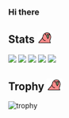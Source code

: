 ### Hi there

<!--
**daisuke-tanabe/daisuke-tanabe** is a ✨ _special_ ✨ repository because its `README.md` (this file) appears on your GitHub profile.

Here are some ideas to get you started:

- 🔭 I’m currently working on ...
- 🌱 I’m currently learning ...
- 👯 I’m looking to collaborate on ...
- 🤔 I’m looking for help with ...
- 💬 Ask me about ...
- 📫 How to reach me: ...
- 😄 Pronouns: ...
- ⚡ Fun fact: ...
-->

## Stats <img src="https://github.com/daisuke-tanabe/daisuke-tanabe/blob/main/rainbow-bird-dancing.gif" width="32" alt="" />
![](http://github-profile-summary-cards.vercel.app/api/cards/profile-details?username=daisuke-tanabe&theme=github)
![](http://github-profile-summary-cards.vercel.app/api/cards/repos-per-language?username=daisuke-tanabe&theme=github)
![](http://github-profile-summary-cards.vercel.app/api/cards/most-commit-language?username=daisuke-tanabe&theme=github)
![](http://github-profile-summary-cards.vercel.app/api/cards/stats?username=daisuke-tanabe&theme=github)
![](http://github-profile-summary-cards.vercel.app/api/cards/productive-time?username=daisuke-tanabe&theme=github&utcOffset=9)

## Trophy <img src="https://github.com/daisuke-tanabe/daisuke-tanabe/blob/main/rainbow-bird-dancing.gif" width="32" alt="" />
![trophy](https://github-profile-trophy.vercel.app/?username=daisuke-tanabe&theme=github)

